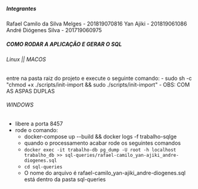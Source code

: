 ##### Integrantes
Rafael Camilo da Silva Melges - 201819070816
Yan Ajiki - 201819061086
André Diógenes Silva - 201719060975

##### COMO RODAR A APLICAÇÃO E GERAR O SQL

###### Linux || MACOS
entre na pasta raiz do projeto e execute o seguinte comando:
    - sudo sh -c "chmod +x ./scripts/init-import && sudo ./scripts/init-import"
    - OBS: COM AS ASPAS DUPLAS

###### WINDOWS
- libere a porta 8457
- rode o comando:
    - docker-compose up --build && docker logs -f trabalho-sqlge
    - quando o processamento acabar rode os seguintes comandos
    - ```docker exec -it trabalho-db pg_dump -U root -h localhost trabalho_db >> sql-queries/rafael-camilo_yan-ajiki_andre-diogenes.sql```
    - ```cd sql-queries```
    - O nome do arquivo é rafael-camilo_yan-ajiki_andre-diogenes.sql está dentro da pasta sql-queries
